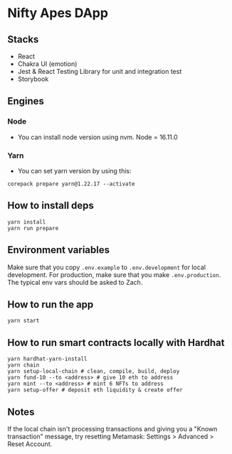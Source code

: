 # Nifty Apes DApp

## Stacks

- React
- Chakra UI (emotion)
- Jest & React Testing Library for unit and integration test
- Storybook

## Engines

### Node

- You can install node version using nvm.
  Node = 16.11.0

### Yarn

- You can set yarn version by using this:

```shell
corepack prepare yarn@1.22.17 --activate
```

## How to install deps

```shell
yarn install
yarn run prepare
```

## Environment variables

Make sure that you copy `.env.example` to `.env.development` for local development. For production, make sure that you make `.env.production`.
The typical env vars should be asked to Zach.

## How to run the app

```shell
yarn start
```

## How to run smart contracts locally with Hardhat

```shell
yarn hardhat-yarn-install
yarn chain
yarn setup-local-chain # clean, compile, build, deploy
yarn fund-10 --to <address> # give 10 eth to address
yarn mint --to <address> # mint 6 NFTs to address
yarn setup-offer # deposit eth liquidity & create offer
```

## Notes

If the local chain isn't processing transactions and giving you a "Known transaction" message, try resetting Metamask: Settings > Advanced > Reset Account.
